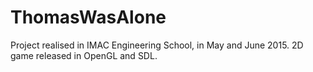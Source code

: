 # ThomasWasAlone

Project realised in IMAC Engineering School, in May and June 2015. 2D game released in OpenGL and SDL.
